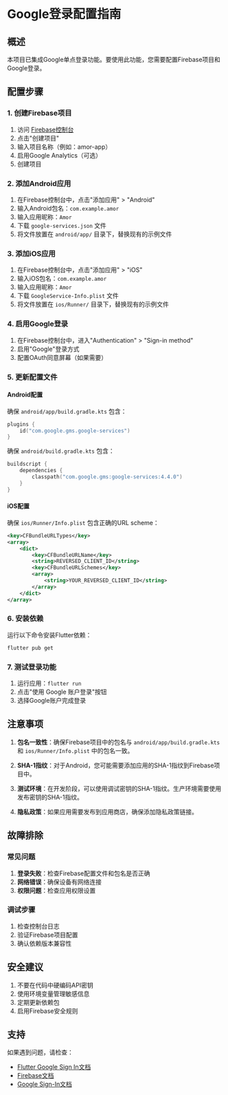 # Google登录配置指南

## 概述
本项目已集成Google单点登录功能。要使用此功能，您需要配置Firebase项目和Google登录。

## 配置步骤

### 1. 创建Firebase项目
1. 访问 [Firebase控制台](https://console.firebase.google.com/)
2. 点击"创建项目"
3. 输入项目名称（例如：amor-app）
4. 启用Google Analytics（可选）
5. 创建项目

### 2. 添加Android应用
1. 在Firebase控制台中，点击"添加应用" > "Android"
2. 输入Android包名：`com.example.amor`
3. 输入应用昵称：`Amor`
4. 下载 `google-services.json` 文件
5. 将文件放置在 `android/app/` 目录下，替换现有的示例文件

### 3. 添加iOS应用
1. 在Firebase控制台中，点击"添加应用" > "iOS"
2. 输入iOS包名：`com.example.amor`
3. 输入应用昵称：`Amor`
4. 下载 `GoogleService-Info.plist` 文件
5. 将文件放置在 `ios/Runner/` 目录下，替换现有的示例文件

### 4. 启用Google登录
1. 在Firebase控制台中，进入"Authentication" > "Sign-in method"
2. 启用"Google"登录方式
3. 配置OAuth同意屏幕（如果需要）

### 5. 更新配置文件

#### Android配置
确保 `android/app/build.gradle.kts` 包含：
```kotlin
plugins {
    id("com.google.gms.google-services")
}
```

确保 `android/build.gradle.kts` 包含：
```kotlin
buildscript {
    dependencies {
        classpath("com.google.gms:google-services:4.4.0")
    }
}
```

#### iOS配置
确保 `ios/Runner/Info.plist` 包含正确的URL scheme：
```xml
<key>CFBundleURLTypes</key>
<array>
    <dict>
        <key>CFBundleURLName</key>
        <string>REVERSED_CLIENT_ID</string>
        <key>CFBundleURLSchemes</key>
        <array>
            <string>YOUR_REVERSED_CLIENT_ID</string>
        </array>
    </dict>
</array>
```

### 6. 安装依赖
运行以下命令安装Flutter依赖：
```bash
flutter pub get
```

### 7. 测试登录功能
1. 运行应用：`flutter run`
2. 点击"使用 Google 账户登录"按钮
3. 选择Google账户完成登录

## 注意事项

1. **包名一致性**：确保Firebase项目中的包名与 `android/app/build.gradle.kts` 和 `ios/Runner/Info.plist` 中的包名一致。

2. **SHA-1指纹**：对于Android，您可能需要添加应用的SHA-1指纹到Firebase项目中。

3. **测试环境**：在开发阶段，可以使用调试密钥的SHA-1指纹。生产环境需要使用发布密钥的SHA-1指纹。

4. **隐私政策**：如果应用需要发布到应用商店，确保添加隐私政策链接。

## 故障排除

### 常见问题
1. **登录失败**：检查Firebase配置文件和包名是否正确
2. **网络错误**：确保设备有网络连接
3. **权限问题**：检查应用权限设置

### 调试步骤
1. 检查控制台日志
2. 验证Firebase项目配置
3. 确认依赖版本兼容性

## 安全建议

1. 不要在代码中硬编码API密钥
2. 使用环境变量管理敏感信息
3. 定期更新依赖包
4. 启用Firebase安全规则

## 支持
如果遇到问题，请检查：
- [Flutter Google Sign In文档](https://pub.dev/packages/google_sign_in)
- [Firebase文档](https://firebase.google.com/docs)
- [Google Sign-In文档](https://developers.google.com/identity/sign-in)
